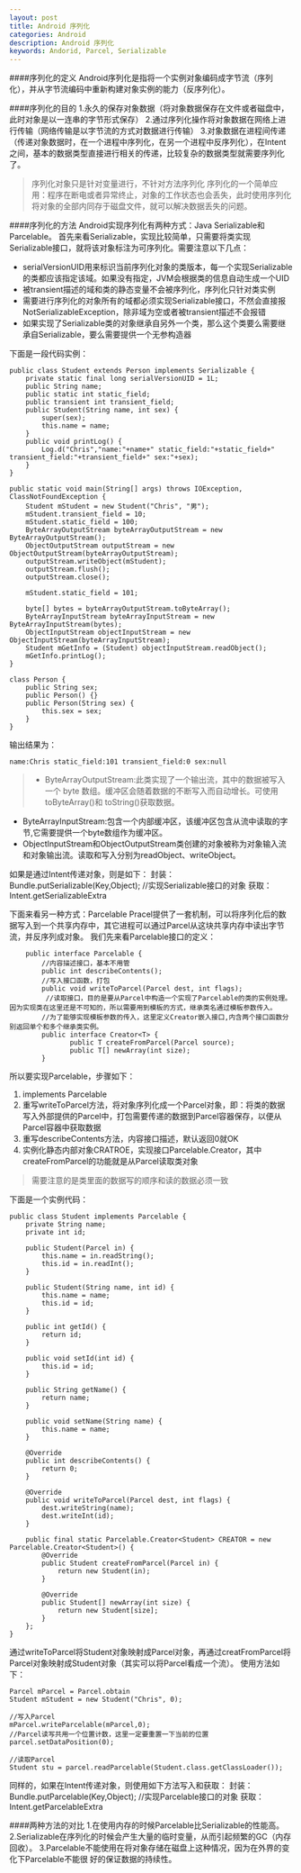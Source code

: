 ```yaml
---
layout: post
title: Android 序列化
categories: Android
description: Android 序列化
keywords: Andorid, Parcel, Serializable
---
```


####序列化的定义
Android序列化是指将一个实例对象编码成字节流（序列化），并从字节流编码中重新构建对象实例的能力（反序列化）。

####序列化的目的
1.永久的保存对象数据（将对象数据保存在文件或者磁盘中，此时对象是以一连串的字节形式保存）
2.通过序列化操作将对象数据在网络上进行传输（网络传输是以字节流的方式对数据进行传输）
3.对象数据在进程间传递（传递对象数据时，在一个进程中序列化，在另一个进程中反序列化），在Intent之间，基本的数据类型直接进行相关的传递，比较复杂的数据类型就需要序列化了。
>序列化对象只是针对变量进行，不针对方法序列化
序列化的一个简单应用：程序在断电或者异常终止，对象的工作状态也会丢失，此时使用序列化将对象的全部内同存于磁盘文件，就可以解决数据丢失的问题。

####序列化的方法
Android实现序列化有两种方式：Java Serializable和Parcelable。
首先来看Serializable，实现比较简单，只需要将类实现Serializable接口，就将该对象标注为可序列化。需要注意以下几点：
- serialVersionUID用来标识当前序列化对象的类版本，每一个实现Serializable的类都应该指定该域。如果没有指定，JVM会根据类的信息自动生成一个UID
- 被transient描述的域和类的静态变量不会被序列化，序列化只针对类实例
- 需要进行序列化的对象所有的域都必须实现Serializable接口，不然会直接报NotSerializableException，除非域为空或者被transient描述不会报错
- 如果实现了Serializable类的对象继承自另外一个类，那么这个类要么需要继承自Serializable，要么需要提供一个无参构造器

下面是一段代码实例：
```
public class Student extends Person implements Serializable {
    private static final long serialVersionUID = 1L;
    public String name;
    public static int static_field;
    public transient int transient_field;
    public Student(String name, int sex) {
        super(sex);
        this.name = name;
    }
    public void printLog() {
        Log.d("Chris","name:"+name+" static_field:"+static_field+" transient_field:"+transient_field+" sex:"+sex);
    }
}

public static void main(String[] args) throws IOException, ClassNotFoundException {
    Student mStudent = new Student("Chris", "男");
    mStudent.transient_field = 10;
    mStudent.static_field = 100;
    ByteArrayOutputStream byteArrayOutputStream = new ByteArrayOutputStream();
    ObjectOutputStream outputStream = new ObjectOutputStream(byteArrayOutputStream);
    outputStream.writeObject(mStudent);
    outputStream.flush();
    outputStream.close();

    mStudent.static_field = 101;

    byte[] bytes = byteArrayOutputStream.toByteArray();
    ByteArrayInputStream byteArrayInputStream = new ByteArrayInputStream(bytes);
    ObjectInputStream objectInputStream = new ObjectInputStream(byteArrayInputStream);
    Student mGetInfo = (Student) objectInputStream.readObject();
    mGetInfo.printLog();
}

class Person {
    public String sex;
    public Person() {}
    public Person(String sex) {
        this.sex = sex;
    }
}
```
输出结果为：
```
name:Chris static_field:101 transient_field:0 sex:null
```
> - ByteArrayOutputStream:此类实现了一个输出流，其中的数据被写入一个 byte 数组。缓冲区会随着数据的不断写入而自动增长。可使用 toByteArray()和 toString()获取数据。
- ByteArrayInputStream:包含一个内部缓冲区，该缓冲区包含从流中读取的字节,它需要提供一个byte数组作为缓冲区。
- ObjectInputStream和ObjectOutputStream类创建的对象被称为对象输入流和对象输出流。读取和写入分别为readObject、writeObject。

如果是通过Intent传递对象，则是如下：
封装：
Bundle.putSerializable(Key,Object);  //实现Serializable接口的对象
获取：
Intent.getSerializableExtra

下面来看另一种方式：Parcelable
Pracel提供了一套机制，可以将序列化后的数据写入到一个共享内存中，其它进程可以通过Parcel从这块共享内存中读出字节流，并反序列成对象。
我们先来看Parcelable接口的定义：
```
    public interface Parcelable {  
        //内容描述接口，基本不用管  
        public int describeContents();  
        //写入接口函数，打包  
        public void writeToParcel(Parcel dest, int flags);  
         //读取接口，目的是要从Parcel中构造一个实现了Parcelable的类的实例处理。因为实现类在这里还是不可知的，所以需要用到模板的方式，继承类名通过模板参数传入。  
        //为了能够实现模板参数的传入，这里定义Creator嵌入接口,内含两个接口函数分别返回单个和多个继承类实例。  
        public interface Creator<T> {  
               public T createFromParcel(Parcel source);  
               public T[] newArray(int size);  
        }  
```
所以要实现Parcelable，步骤如下：
1. implements Parcelable
2. 重写writeToParcel方法，将对象序列化成一个Parcel对象，即：将类的数据写入外部提供的Parcel中，打包需要传递的数据到Parcel容器保存，以便从Parcel容器中获取数据
3. 重写describeContents方法，内容接口描述，默认返回0就OK
4. 实例化静态内部对象CRATROE，实现接口Parcelable.Creator，其中createFromParcel的功能就是从Parcel读取类对象

>需要注意的是类里面的数据写的顺序和读的数据必须一致

下面是一个实例代码：
```
public class Student implements Parcelable {
    private String name;
    private int id;

    public Student(Parcel in) {
        this.name = in.readString();
        this.id = in.readInt();
    }

    public Student(String name, int id) {
        this.name = name;
        this.id = id;
    }

    public int getId() {
        return id;
    }

    public void setId(int id) {
        this.id = id;
    }

    public String getName() {
        return name;
    }

    public void setName(String name) {
        this.name = name;
    }

    @Override
    public int describeContents() {
        return 0;
    }

    @Override
    public void writeToParcel(Parcel dest, int flags) {
        dest.writeString(name);
        dest.writeInt(id);
    }

    public final static Parcelable.Creator<Student> CREATOR = new Parcelable.Creator<Student>() {
        @Override
        public Student createFromParcel(Parcel in) {
            return new Student(in);
        }

        @Override
        public Student[] newArray(int size) {
            return new Student[size];
        }
    };
}
```
通过writeToParcel将Student对象映射成Parcel对象，再通过creatFromParcel将Parcel对象映射成Student对象（其实可以将Parcel看成一个流）。
使用方法如下：
```
Parcel mParcel = Parcel.obtain
Student mStudent = new Student("Chris", 0);

//写入Parcel
mParcel.writeParcelable(mParcel,0);
//Parcel读写共用一个位置计数，这里一定要重置一下当前的位置
parcel.setDataPosition(0);

//读取Parcel
Student stu = parcel.readParcelable(Student.class.getClassLoader());
```
同样的，如果在Intent传递对象，则使用如下方法写入和获取：
封装：
Bundle.putParcelable(Key,Object);  //实现Parcelable接口的对象
获取：
Intent.getParcelableExtra

####两种方法的对比
1.在使用内存的时候Parcelable比Serializable的性能高。
2.Serializable在序列化的时候会产生大量的临时变量，从而引起频繁的GC（内存回收）。
3.Parcelable不能使用在将对象存储在磁盘上这种情况，因为在外界的变化下Parcelable不能很  好的保证数据的持续性。
